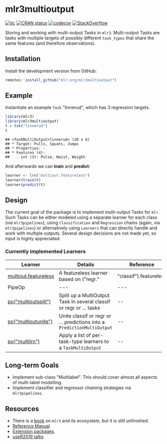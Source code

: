 # mlr3multioutput

<!-- badges: start -->
[![tic](https://github.com/mlr-org/mlr3multioutput/workflows/tic/badge.svg?branch=master)](https://github.com/mlr-org/mlr3multioutput/actions)
[![CRAN status](https://www.r-pkg.org/badges/version/mlr3multioutput)](https://CRAN.R-project.org/package=mlr3multioutput)
[![codecov](https://codecov.io/gh/mlr-org/mlr3multioutput/branch/master/graph/badge.svg)](https://codecov.io/gh/mlr-org/mlr3multioutput)
[![StackOverflow](https://img.shields.io/badge/stackoverflow-mlr3-orange.svg)](https://stackoverflow.com/questions/tagged/mlr3)
<!-- badges: end -->

Storing and working with multi-output Tasks in `mlr3`.
Multi-output Tasks are tasks with multiple targets of possibly different `task_types` that share the same features (and therefore observations).

## Installation

Install the development version from GitHub:

``` r
remotes::install_github("mlr-org/mlr3multioutput")
```

## Example

Instantiate an example `Task` "linnerud", which has 3 regression targets.

``` r
library(mlr3)
library(mlr3multioutput)
t = tsk("linnerud")
t
```

    ## <TaskMultiOutput>linnerud> (20 x 6)
    ## * Target: Pulls, Squats, Jumps
    ## * Properties: -
    ## * Features (4):
    ##   - int (3): Pulse, Waist, Weight

And afterwards we can **train** and **predict**:

``` r
learner <- lrn("multiout.featureless")
learner$train(t)
learner$predict(t)
```

## Design

The current goal of the package is to implement multi-output Tasks for
`mlr`. Such Tasks can be either modeled using a separate learner for each class (via `mlr3pipelines`), using `Classification` and `Regression` chains (again, via ` mlr3pipelines`) or alternatively using `Learners` that can directly handle and work with multiple outputs.
Several design decisions are not made yet, so input is highly appreciated.

### Currently implemented Learners

| Learner | Details | Reference |
|---|---|---|
| [multiout.featureless]()   | A featureless learner based on ("regr."|"classif").featureless | --  |
| PipeOp |---|---|
| [po("multioutsplit")]()   | Split up a MultiOutput Task in several classif or regr or ... tasks | --  |
| [po("multioutunite")]()   | Unite classif or regr or ... predictions into a `PredictionMultiOutput`| --  |
| [po("multilrn")]()        | Apply a list of per-task-type learners to a `TaskMultiOutput` | --  |


## Long-term Goals
- Implement sub-class "Multilabel". This should cover almost all aspects of
  multi-label modelling.
- Implement classifier and regressor chaining strategies via `mlr3pipelines`.

## Resources

* There is a [book](https://mlr3book.mlr-org.com/) on `mlr3` and its ecosystem, but it is still unfinished.
* [Reference Manual](https://mlr3.mlr-org.com/reference/)
* [Extension packages](https://github.com/mlr-org/mlr3/wiki/Extension-Packages).
* [useR2019 talks](https://github.com/mlr-org/mlr-outreach/tree/master/2019_useR)
